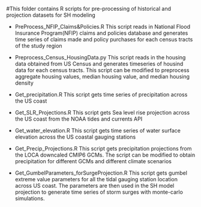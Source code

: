 #This folder contains R scripts for pre-processing of historical and projection datasets for SH modeling

* PreProcess_NFIP_Claims&Policies.R  This script reads in National Flood Insurance Program(NFIP) claims and policies database and generates time series of claims made and policy purchases for each census tracts of the study region
  
* Preprocess_Census_HousingData.py  This script reads in the housing data obtained from US Census and generates timeseries of housind data for each census tracts. This script can be modified to preprocess aggregate housing values, median housing value, and median housing density
  
* Get_precipitation.R  This script gets time series of precipitation across the US coast
  
* Get_SLR_Projections.R  This script gets Sea level rise projection across the US coast from the NOAA tides and currents API
  
* Get_water_elevation.R  This script gets time series of water surface elevation across the US coastal gauging stations
  
* Get_Precip_Projections.R  This script gets precipitation projections from the LOCA downcaled CMIP6 GCMs. The script can be modified to obtain precipitation for different GCMs and different climate scenarios
  
* Get_GumbelParameters_forSurgeProjection.R  This script gets gumbel extreme value parameters for all the tidal gauging station location across US coast. The parameters are then used in the SH model projection to generate time series of storm surges with monte-carlo simulations.
